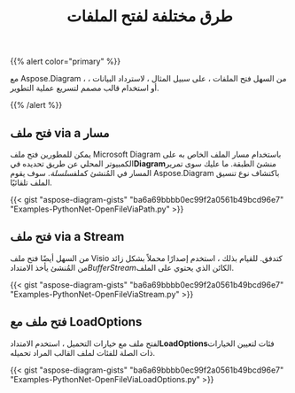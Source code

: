 ﻿---
title: طرق مختلفة لفتح الملفات
type: docs
weight: 10
url: /ar/python-net/different-ways-to-open-files/
---
{{% alert color="primary" %}}

مع Aspose.Diagram ، من السهل فتح الملفات ، على سبيل المثال ، لاسترداد البيانات ، أو استخدام قالب مصمم لتسريع عملية التطوير.

{{% /alert %}}

## **فتح ملف via a مسار**

 يمكن للمطورين فتح ملف Microsoft Diagram باستخدام مسار الملف الخاص به على الكمبيوتر المحلي عن طريق تحديده في**Diagram**منشئ الطبقة. ما عليك سوى تمرير المسار في المُنشئ كملف*سلسلة*. سوف يقوم Aspose.Diagram باكتشاف نوع تنسيق الملف تلقائيًا.

{{< gist "aspose-diagram-gists" "ba6a69bbbb0ec99f2a0561b49bcd96e7" "Examples-PythonNet-OpenFileViaPath.py" >}}

## **فتح ملف via a Stream**

 من السهل أيضًا فتح ملف Visio كتدفق. للقيام بذلك ، استخدم إصدارًا محملاً بشكل زائد من المُنشئ يأخذ الامتداد*BufferStream*الكائن الذي يحتوي على الملف.

{{< gist "aspose-diagram-gists" "ba6a69bbbb0ec99f2a0561b49bcd96e7" "Examples-PythonNet-OpenFileViaStream.py" >}}

## **فتح ملف مع LoadOptions**

 لفتح ملف مع خيارات التحميل ، استخدم الامتداد**LoadOptions**فئات لتعيين الخيارات ذات الصلة للفئات لملف القالب المراد تحميله.

{{< gist "aspose-diagram-gists" "ba6a69bbbb0ec99f2a0561b49bcd96e7" "Examples-PythonNet-OpenFileViaLoadOptions.py" >}}

